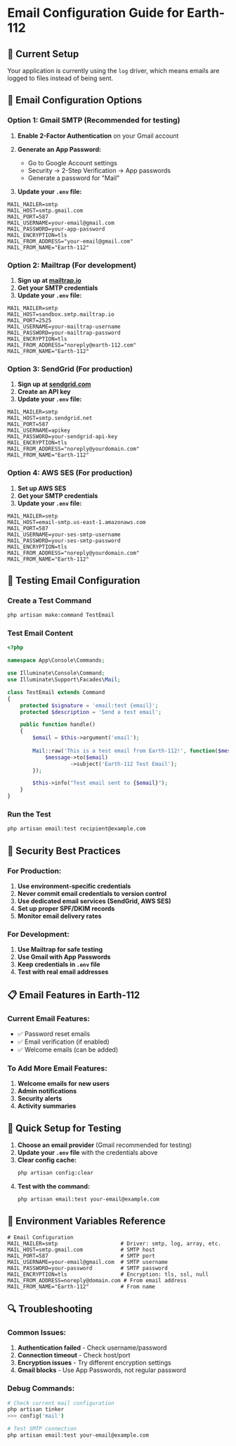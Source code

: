 # Email Configuration Guide for Earth-112

## 🔧 **Current Setup**
Your application is currently using the `log` driver, which means emails are logged to files instead of being sent.

## 📧 **Email Configuration Options**

### **Option 1: Gmail SMTP (Recommended for testing)**

1. **Enable 2-Factor Authentication** on your Gmail account
2. **Generate an App Password:**
   - Go to Google Account settings
   - Security → 2-Step Verification → App passwords
   - Generate a password for "Mail"

3. **Update your `.env` file:**
```env
MAIL_MAILER=smtp
MAIL_HOST=smtp.gmail.com
MAIL_PORT=587
MAIL_USERNAME=your-email@gmail.com
MAIL_PASSWORD=your-app-password
MAIL_ENCRYPTION=tls
MAIL_FROM_ADDRESS="your-email@gmail.com"
MAIL_FROM_NAME="Earth-112"
```

### **Option 2: Mailtrap (For development)**

1. **Sign up at [mailtrap.io](https://mailtrap.io)**
2. **Get your SMTP credentials**
3. **Update your `.env` file:**
```env
MAIL_MAILER=smtp
MAIL_HOST=sandbox.smtp.mailtrap.io
MAIL_PORT=2525
MAIL_USERNAME=your-mailtrap-username
MAIL_PASSWORD=your-mailtrap-password
MAIL_ENCRYPTION=tls
MAIL_FROM_ADDRESS="noreply@earth-112.com"
MAIL_FROM_NAME="Earth-112"
```

### **Option 3: SendGrid (For production)**

1. **Sign up at [sendgrid.com](https://sendgrid.com)**
2. **Create an API key**
3. **Update your `.env` file:**
```env
MAIL_MAILER=smtp
MAIL_HOST=smtp.sendgrid.net
MAIL_PORT=587
MAIL_USERNAME=apikey
MAIL_PASSWORD=your-sendgrid-api-key
MAIL_ENCRYPTION=tls
MAIL_FROM_ADDRESS="noreply@yourdomain.com"
MAIL_FROM_NAME="Earth-112"
```

### **Option 4: AWS SES (For production)**

1. **Set up AWS SES**
2. **Get your SMTP credentials**
3. **Update your `.env` file:**
```env
MAIL_MAILER=smtp
MAIL_HOST=email-smtp.us-east-1.amazonaws.com
MAIL_PORT=587
MAIL_USERNAME=your-ses-smtp-username
MAIL_PASSWORD=your-ses-smtp-password
MAIL_ENCRYPTION=tls
MAIL_FROM_ADDRESS="noreply@yourdomain.com"
MAIL_FROM_NAME="Earth-112"
```

## 🧪 **Testing Email Configuration**

### **Create a Test Command**
```bash
php artisan make:command TestEmail
```

### **Test Email Content**
```php
<?php

namespace App\Console\Commands;

use Illuminate\Console\Command;
use Illuminate\Support\Facades\Mail;

class TestEmail extends Command
{
    protected $signature = 'email:test {email}';
    protected $description = 'Send a test email';

    public function handle()
    {
        $email = $this->argument('email');
        
        Mail::raw('This is a test email from Earth-112!', function($message) use ($email) {
            $message->to($email)
                    ->subject('Earth-112 Test Email');
        });

        $this->info("Test email sent to {$email}");
    }
}
```

### **Run the Test**
```bash
php artisan email:test recipient@example.com
```

## 🔐 **Security Best Practices**

### **For Production:**
1. **Use environment-specific credentials**
2. **Never commit email credentials to version control**
3. **Use dedicated email services (SendGrid, AWS SES)**
4. **Set up proper SPF/DKIM records**
5. **Monitor email delivery rates**

### **For Development:**
1. **Use Mailtrap for safe testing**
2. **Use Gmail with App Passwords**
3. **Keep credentials in `.env` file**
4. **Test with real email addresses**

## 📋 **Email Features in Earth-112**

### **Current Email Features:**
- ✅ Password reset emails
- ✅ Email verification (if enabled)
- ✅ Welcome emails (can be added)

### **To Add More Email Features:**
1. **Welcome emails for new users**
2. **Admin notifications**
3. **Security alerts**
4. **Activity summaries**

## 🚀 **Quick Setup for Testing**

1. **Choose an email provider** (Gmail recommended for testing)
2. **Update your `.env` file** with the credentials above
3. **Clear config cache:**
   ```bash
   php artisan config:clear
   ```
4. **Test with the command:**
   ```bash
   php artisan email:test your-email@example.com
   ```

## 📝 **Environment Variables Reference**

```env
# Email Configuration
MAIL_MAILER=smtp                    # Driver: smtp, log, array, etc.
MAIL_HOST=smtp.gmail.com            # SMTP host
MAIL_PORT=587                       # SMTP port
MAIL_USERNAME=your-email@gmail.com  # SMTP username
MAIL_PASSWORD=your-password         # SMTP password
MAIL_ENCRYPTION=tls                 # Encryption: tls, ssl, null
MAIL_FROM_ADDRESS=noreply@domain.com # From email address
MAIL_FROM_NAME="Earth-112"          # From name
```

## 🔍 **Troubleshooting**

### **Common Issues:**
1. **Authentication failed** - Check username/password
2. **Connection timeout** - Check host/port
3. **Encryption issues** - Try different encryption settings
4. **Gmail blocks** - Use App Passwords, not regular password

### **Debug Commands:**
```bash
# Check current mail configuration
php artisan tinker
>>> config('mail')

# Test SMTP connection
php artisan email:test your-email@example.com
``` 
